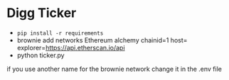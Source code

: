 # Digg Ticker

* `pip install -r requirements`
* brownie add networks Ethereum alchemy chainid=1 host=<INFURA HOST URL> explorer=https://api.etherscan.io/api
* python ticker.py

if you use another name for the brownie network change it in the .env file
